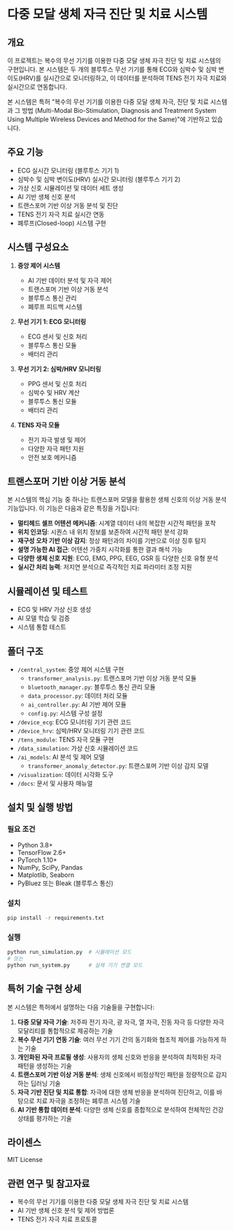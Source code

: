 # 다중 모달 생체 자극 진단 및 치료 시스템

## 개요
이 프로젝트는 복수의 무선 기기를 이용한 다중 모달 생체 자극 진단 및 치료 시스템의 구현입니다. 본 시스템은 두 개의 블루투스 무선 기기를 통해 ECG와 심박수 및 심박 변이도(HRV)를 실시간으로 모니터링하고, 이 데이터를 분석하여 TENS 전기 자극 치료와 실시간으로 연동합니다.

본 시스템은 특허 "복수의 무선 기기를 이용한 다중 모달 생체 자극, 진단 및 치료 시스템과 그 방법 (Multi-Modal Bio-Stimulation, Diagnosis and Treatment System Using Multiple Wireless Devices and Method for the Same)"에 기반하고 있습니다.

## 주요 기능
- ECG 실시간 모니터링 (블루투스 기기 1)
- 심박수 및 심박 변이도(HRV) 실시간 모니터링 (블루투스 기기 2)
- 가상 신호 시뮬레이션 및 데이터 세트 생성
- AI 기반 생체 신호 분석
- 트랜스포머 기반 이상 거동 분석 및 진단
- TENS 전기 자극 치료 실시간 연동
- 폐루프(Closed-loop) 시스템 구현

## 시스템 구성요소
1. **중앙 제어 시스템**
   - AI 기반 데이터 분석 및 자극 제어
   - 트랜스포머 기반 이상 거동 분석
   - 블루투스 통신 관리
   - 폐루프 피드백 시스템

2. **무선 기기 1: ECG 모니터링**
   - ECG 센서 및 신호 처리
   - 블루투스 통신 모듈
   - 배터리 관리

3. **무선 기기 2: 심박/HRV 모니터링**
   - PPG 센서 및 신호 처리
   - 심박수 및 HRV 계산
   - 블루투스 통신 모듈
   - 배터리 관리

4. **TENS 자극 모듈**
   - 전기 자극 발생 및 제어
   - 다양한 자극 패턴 지원
   - 안전 보호 메커니즘

## 트랜스포머 기반 이상 거동 분석
본 시스템의 핵심 기능 중 하나는 트랜스포머 모델을 활용한 생체 신호의 이상 거동 분석 기능입니다. 이 기능은 다음과 같은 특징을 가집니다:

- **멀티헤드 셀프 어텐션 메커니즘**: 시계열 데이터 내의 복잡한 시간적 패턴을 포착
- **위치 인코딩**: 시퀀스 내 위치 정보를 보존하여 시간적 패턴 분석 강화
- **재구성 오차 기반 이상 감지**: 정상 패턴과의 차이를 기반으로 이상 징후 탐지
- **설명 가능한 AI 접근**: 어텐션 가중치 시각화를 통한 결과 해석 가능
- **다양한 생체 신호 지원**: ECG, EMG, PPG, EEG, GSR 등 다양한 신호 유형 분석
- **실시간 처리 능력**: 저지연 분석으로 즉각적인 치료 파라미터 조정 지원

## 시뮬레이션 및 테스트
- ECG 및 HRV 가상 신호 생성
- AI 모델 학습 및 검증
- 시스템 통합 테스트

## 폴더 구조
- `/central_system`: 중앙 제어 시스템 구현
  - `transformer_analysis.py`: 트랜스포머 기반 이상 거동 분석 모듈
  - `bluetooth_manager.py`: 블루투스 통신 관리 모듈
  - `data_processor.py`: 데이터 처리 모듈
  - `ai_controller.py`: AI 기반 제어 모듈
  - `config.py`: 시스템 구성 설정
- `/device_ecg`: ECG 모니터링 기기 관련 코드
- `/device_hrv`: 심박/HRV 모니터링 기기 관련 코드
- `/tens_module`: TENS 자극 모듈 구현
- `/data_simulation`: 가상 신호 시뮬레이션 코드
- `/ai_models`: AI 분석 및 제어 모델
  - `transformer_anomaly_detector.py`: 트랜스포머 기반 이상 감지 모델
- `/visualization`: 데이터 시각화 도구
- `/docs`: 문서 및 사용자 매뉴얼

## 설치 및 실행 방법

### 필요 조건
- Python 3.8+
- TensorFlow 2.6+
- PyTorch 1.10+
- NumPy, SciPy, Pandas
- Matplotlib, Seaborn
- PyBluez 또는 Bleak (블루투스 통신)

### 설치
```bash
pip install -r requirements.txt
```

### 실행
```bash
python run_simulation.py  # 시뮬레이션 모드
# 또는
python run_system.py      # 실제 기기 연결 모드
```

## 특허 기술 구현 상세
본 시스템은 특허에서 설명하는 다음 기술들을 구현합니다:

1. **다중 모달 자극 기술**: 저주파 전기 자극, 광 자극, 열 자극, 진동 자극 등 다양한 자극 모달리티를 통합적으로 제공하는 기술
2. **복수 무선 기기 연동 기술**: 여러 무선 기기 간의 동기화와 협조적 제어를 가능하게 하는 기술
3. **개인화된 자극 프로필 생성**: 사용자의 생체 신호와 반응을 분석하여 최적화된 자극 패턴을 생성하는 기술
4. **트랜스포머 기반 이상 거동 분석**: 생체 신호에서 비정상적인 패턴을 정량적으로 감지하는 딥러닝 기술
5. **자극 기반 진단 및 치료 통합**: 자극에 대한 생체 반응을 분석하여 진단하고, 이를 바탕으로 치료 자극을 조정하는 폐루프 시스템 기술
6. **AI 기반 통합 데이터 분석**: 다양한 생체 신호를 종합적으로 분석하여 전체적인 건강 상태를 평가하는 기술

## 라이센스
MIT License

## 관련 연구 및 참고자료
- 복수의 무선 기기를 이용한 다중 모달 생체 자극 진단 및 치료 시스템
- AI 기반 생체 신호 분석 및 제어 방법론
- TENS 전기 자극 치료 프로토콜